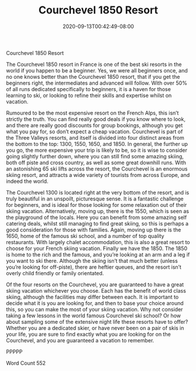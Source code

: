 ﻿---
title: "Courchevel 1850 Resort"
date: 2020-09-13T00:42:49-08:00
description: "Text Tips for Web Success"
featured_image: "/images/Text.jpg"
tags: ["Text"]
---

Courchevel 1850 Resort

The Courchevel 1850 resort in France is one of the best ski resorts in the world if you happen to be a beginner.  Yes, we were all beginners once, and no one knows better than the Courchevel 1850 resort, that if you get the beginners right, the intermediates and advanced will follow.  With over 50% of all runs dedicated specifically to beginners, it is a haven for those learning to ski, or looking to refine their skills and expertise whilst on vacation.

Rumoured to be the most expensive resort on the French Alps, this isn’t strictly the truth.  You can find really good deals if you know where to look, and there are really good discounts for group bookings, although you get what you pay for, so don’t expect a cheap vacation.  Courchevel is part of the Three Valleys resorts, and itself is divided into four distinct areas from the bottom to the top: 1300, 1550, 1650, and 1850.  In general, the further up you go, the more expensive your trip is likely to be, so it is wise to consider going slightly further down, where you can still find some amazing skiing, both off piste and cross country, as well as some great downhill runs.  With an astonishing 65 ski lifts across the resort, the Courchevel is an enormous skiing resort, and attracts a wide variety of tourists from across Europe, and indeed the world.

The Courchevel 1300 is located right at the very bottom of the resort, and is truly beautiful in an unspoilt, picturesque sense.  It is a fantastic challenge for beginners, and is ideal for those looking for some relaxation out of their skiing vacation.  Alternatively, moving up, there is the 1550, which is seen as the playground of the locals.  Here you can benefit from some amazing self catering deals, whilst still managing to find great skiing, so this is perhaps a good consideration for those with families.  Again, moving up there is the 1650, home of the famous ski school, and a number of top quality restaurants.  With largely chalet accommodation, this is also a great resort to choose for your French skiing vacation.  Finally we have the 1850.  The 1850 is home to the rich and the famous, and you’re looking at an arm and a leg if you want to ski there.  Although the skiing isn’t that much better (unless you’re looking for off-piste), there are heftier queues, and the resort isn’t overly child friendly or family orientated.  

Of the four resorts on the Courchevel, you are guaranteed to have a great skiing vacation whichever you choose.  Each has the benefit of world class skiing, although the facilities may differ between each.  It is important to decide what it is you are looking for, and then to base your choice around this, so you can make the most of your skiing vacation.  Why not consider taking a few lessons in the world famous Courchevel ski school?  Or how about sampling some of the extensive night life these resorts have to offer?  Whether you are a dedicated skier, or have never been on a pair of skis in your life, you are sure to find exactly what you are looking for on the Courchevel, and you are guaranteed a vacation to remember.

PPPPP

Word Count 552

